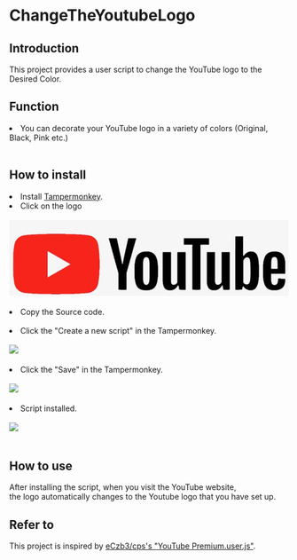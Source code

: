 # ChangeTheYoutubeLogo

## Introduction
This project provides a user script to change the YouTube logo to the Desired Color. 

## Function
<li>You can decorate your YouTube logo in a variety of colors (Original, Black, Pink etc.)</li><br/>
  
## How to install
<li>Install <a href="https://chrome.google.com/webstore/detail/dhdgffkkebhmkfjojejmpbldmpobfkfo">Tampermonkey</a>.</li>
<li>Click on the logo</li><br/>
<a href="https://raw.githubusercontent.com/diligencefrozen/ChangeTheYoutubeLogo/main/youtubelogo/main.js">
<img src="https://github.com/diligencefrozen/ChangeTheYoutubeLogo/blob/main/logo/Original.jpeg?raw=true"><br/><br/></a>

<li>Copy the Source code.</li><br/>
<li>Click the "Create a new script" in the Tampermonkey.</li><br/>
<img src="https://github.com/diligencefrozen/ChangeToYouTubePremiumLogo/blob/main/logo/readme_manual.png?raw=true"><br/><br/>

<li>Click the "Save" in the Tampermonkey.</li><br/>
<img src="https://github.com/diligencefrozen/ChangeToYouTubePremiumLogo/blob/main/logo/readme_manual02.png?raw=true"><br/><br/>

<li>Script installed.</li><br/>
<img src="https://github.com/diligencefrozen/ChangeToYouTubePremiumLogo/blob/main/logo/readme_manual04.png?raw=true"><br/><br/>
  
## How to use
After installing the script, when you visit the YouTube website, <br/>the logo automatically changes to the Youtube logo that you have set up.

## Refer to
This project is inspired by <a href="https://github.com/eCxb3/cps">eCzb3/cps's "YouTube Premium.user.js"</a>.


